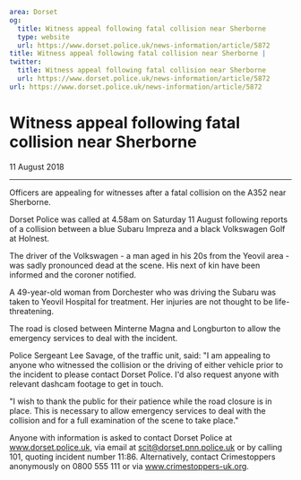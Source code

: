 ```yaml
area: Dorset
og:
  title: Witness appeal following fatal collision near Sherborne
  type: website
  url: https://www.dorset.police.uk/news-information/article/5872
title: Witness appeal following fatal collision near Sherborne |
twitter:
  title: Witness appeal following fatal collision near Sherborne
  url: https://www.dorset.police.uk/news-information/article/5872
url: https://www.dorset.police.uk/news-information/article/5872
```

# Witness appeal following fatal collision near Sherborne

11 August 2018

* * *

Officers are appealing for witnesses after a fatal collision on the A352 near Sherborne.

Dorset Police was called at 4.58am on Saturday 11 August following reports of a collision between a blue Subaru Impreza and a black Volkswagen Golf at Holnest.

The driver of the Volkswagen - a man aged in his 20s from the Yeovil area - was sadly pronounced dead at the scene. His next of kin have been informed and the coroner notified.

A 49-year-old woman from Dorchester who was driving the Subaru was taken to Yeovil Hospital for treatment. Her injuries are not thought to be life-threatening.

The road is closed between Minterne Magna and Longburton to allow the emergency services to deal with the incident.

Police Sergeant Lee Savage, of the traffic unit, said: "I am appealing to anyone who witnessed the collision or the driving of either vehicle prior to the incident to please contact Dorset Police. I'd also request anyone with relevant dashcam footage to get in touch.

"I wish to thank the public for their patience while the road closure is in place. This is necessary to allow emergency services to deal with the collision and for a full examination of the scene to take place."

Anyone with information is asked to contact Dorset Police at www.dorset.police.uk, via email at scit@dorset.pnn.police.uk or by calling 101, quoting incident number 11:86. Alternatively, contact Crimestoppers anonymously on 0800 555 111 or via www.crimestoppers-uk.org.
